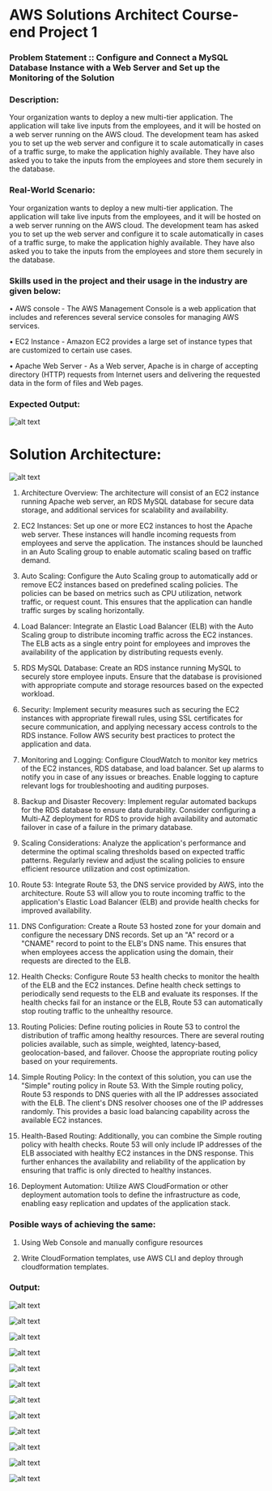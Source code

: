 # AWS Solutions Architect Course-end Project 1

### Problem Statement :: Configure and Connect a MySQL Database Instance with a Web Server and Set up the Monitoring of the Solution

### Description:

Your organization wants to deploy a new multi-tier application. The application will take live inputs from the employees, and it will be hosted on a web server running on the AWS cloud. The development team has asked you to set up the web server and configure it to scale automatically in cases of a traffic surge, to make the application highly available. They have also asked you to take the inputs from the employees and store them securely in the database.

### Real-World Scenario:

Your organization wants to deploy a new multi-tier application. The application will take live inputs from the employees, and it will be hosted on a web server running on the AWS cloud. The development team has asked you to set up the web server and configure it to scale automatically in cases of a traffic surge, to make the application highly available. They have also asked you to take the inputs from the employees and store them securely in the database.


### Skills used in the project and their usage in the industry are given below:

• AWS console - The AWS Management Console is a web application that includes and references several service consoles for managing AWS services.

• EC2 Instance - Amazon EC2 provides a large set of instance types that are customized to certain use cases.

• Apache Web Server - As a Web server, Apache is in charge of accepting directory (HTTP) requests from Internet users and delivering the requested data in the form of files and Web pages.

### Expected Output: 

![alt text](https://github.com/jangraviren/sac03-project01/blob/main/images/expected-output.png?raw=true)


# Solution Architecture:

![alt text](https://github.com/jangraviren/sac03-project01/blob/main/images/solution-architecture.jpg?raw=true)

1. Architecture Overview: The architecture will consist of an EC2 instance running Apache web server, an RDS MySQL database for secure data storage, and additional services for scalability and availability.

2. EC2 Instances: Set up one or more EC2 instances to host the Apache web server. These instances will handle incoming requests from employees and serve the application. The instances should be launched in an Auto Scaling group to enable automatic scaling based on traffic demand.

3. Auto Scaling: Configure the Auto Scaling group to automatically add or remove EC2 instances based on predefined scaling policies. The policies can be based on metrics such as CPU utilization, network traffic, or request count. This ensures that the application can handle traffic surges by scaling horizontally.

4. Load Balancer: Integrate an Elastic Load Balancer (ELB) with the Auto Scaling group to distribute incoming traffic across the EC2 instances. The ELB acts as a single entry point for employees and improves the availability of the application by distributing requests evenly.

5. RDS MySQL Database: Create an RDS instance running MySQL to securely store employee inputs. Ensure that the database is provisioned with appropriate compute and storage resources based on the expected workload.

6. Security: Implement security measures such as securing the EC2 instances with appropriate firewall rules, using SSL certificates for secure communication, and applying necessary access controls to the RDS instance. Follow AWS security best practices to protect the application and data.

7. Monitoring and Logging: Configure CloudWatch to monitor key metrics of the EC2 instances, RDS database, and load balancer. Set up alarms to notify you in case of any issues or breaches. Enable logging to capture relevant logs for troubleshooting and auditing purposes.

8. Backup and Disaster Recovery: Implement regular automated backups for the RDS database to ensure data durability. Consider configuring a Multi-AZ deployment for RDS to provide high availability and automatic failover in case of a failure in the primary database.

9. Scaling Considerations: Analyze the application's performance and determine the optimal scaling thresholds based on expected traffic patterns. Regularly review and adjust the scaling policies to ensure efficient resource utilization and cost optimization.

10. Route 53: Integrate Route 53, the DNS service provided by AWS, into the architecture. Route 53 will allow you to route incoming traffic to the application's Elastic Load Balancer (ELB) and provide health checks for improved availability.

11. DNS Configuration: Create a Route 53 hosted zone for your domain and configure the necessary DNS records. Set up an "A" record or a "CNAME" record to point to the ELB's DNS name. This ensures that when employees access the application using the domain, their requests are directed to the ELB.

12. Health Checks: Configure Route 53 health checks to monitor the health of the ELB and the EC2 instances. Define health check settings to periodically send requests to the ELB and evaluate its responses. If the health checks fail for an instance or the ELB, Route 53 can automatically stop routing traffic to the unhealthy resource.

13. Routing Policies: Define routing policies in Route 53 to control the distribution of traffic among healthy resources. There are several routing policies available, such as simple, weighted, latency-based, geolocation-based, and failover. Choose the appropriate routing policy based on your requirements.

14. Simple Routing Policy: In the context of this solution, you can use the "Simple" routing policy in Route 53. With the Simple routing policy, Route 53 responds to DNS queries with all the IP addresses associated with the ELB. The client's DNS resolver chooses one of the IP addresses randomly. This provides a basic load balancing capability across the available EC2 instances.

15. Health-Based Routing: Additionally, you can combine the Simple routing policy with health checks. Route 53 will only include IP addresses of the ELB associated with healthy EC2 instances in the DNS response. This further enhances the availability and reliability of the application by ensuring that traffic is only directed to healthy instances.

16. Deployment Automation: Utilize AWS CloudFormation or other deployment automation tools to define the infrastructure as code, enabling easy replication and updates of the application stack.


### Posible ways of achieving the same:

 1. Using Web Console and manually configure resources

 2. Write CloudFormation templates, use AWS CLI and deploy through cloudformation templates. 

 ### Output:

 ![alt text](https://github.com/jangraviren/sac03-project01/blob/main/images/private-hosted-zone.png?raw=true)


 ![alt text](https://github.com/jangraviren/sac03-project01/blob/main/images/route-53-dns-alias-to-alb.png?raw=true)


 ![alt text](https://github.com/jangraviren/sac03-project01/blob/main/images/hosted-zone-health-check-1.png?raw=true)


 ![alt text](https://github.com/jangraviren/sac03-project01/blob/main/images/hosted-zone-health-check-2.png?raw=true)


 ![alt text](https://github.com/jangraviren/sac03-project01/blob/main/images/hosted-zone-health-check-3.png?raw=true)


 ![alt text](https://github.com/jangraviren/sac03-project01/blob/main/images/ec2-launch-template.png?raw=true)

 ![alt text](https://github.com/jangraviren/sac03-project01/blob/main/images/autoscale-group.png?raw=true)

 ![alt text](https://github.com/jangraviren/sac03-project01/blob/main/images/ec2-alb.png?raw=true)

 ![alt text](https://github.com/jangraviren/sac03-project01/blob/main/images/ec2-instances-after-asg.png?raw=true)

![alt text](https://github.com/jangraviren/sac03-project01/blob/main/images/index-page.png?raw=true)

![alt text](https://github.com/jangraviren/sac03-project01/blob/main/images/index-page-2.png?raw=true)

![alt text](https://github.com/jangraviren/sac03-project01/blob/main/images/index-page-3.png?raw=true)

 